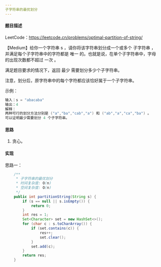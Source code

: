 ```yaml
---
子字符串的最优划分
---
```


#### 题目描述

LeetCode：https://leetcode.cn/problems/optimal-partition-of-string/

【Medium】给你一个字符串 s ，请你将该字符串划分成一个或多个 子字符串 ，并满足每个子字符串中的字符都是 唯一 的。也就是说，在单个子字符串中，字母的出现次数都不超过 一次 。

满足题目要求的情况下，返回 最少 需要划分多少个子字符串。

注意，划分后，原字符串中的每个字符都应该恰好属于一个子字符串。

示例：

```java
输入：s = "abacaba"
输出：4
解释：
两种可行的划分方法分别是 ("a","ba","cab","a") 和 ("ab","a","ca","ba") 。
可以证明最少需要划分 4 个子字符串。
```

#### 思路

1. 贪心。

#### 实现

思路一：

```java
    /**
     * 子字符串的最优划分
     * 时间复杂度: O(n)
     * 空间复杂度: O(n)
     */
    public int partitionString(String s) {
        if (s == null || s.isEmpty()) {
            return 0;
        }
        int res = 1;
        Set<Character> set = new HashSet<>();
        for (char c : s.toCharArray()) {
            if (set.contains(c)) {
                res++;
                set.clear();
            }
            set.add(c);
        }
        return res;
    }
```

